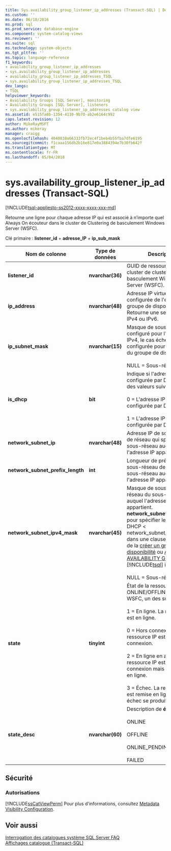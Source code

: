 ```yaml
---
title: Sys.availability_group_listener_ip_addresses (Transact-SQL) | Documents Microsoft
ms.custom: ''
ms.date: 06/10/2016
ms.prod: sql
ms.prod_service: database-engine
ms.component: system-catalog-views
ms.reviewer: ''
ms.suite: sql
ms.technology: system-objects
ms.tgt_pltfrm: ''
ms.topic: language-reference
f1_keywords:
- availability_group_listener_ip_addresses
- sys.availability_group_listener_ip_addresses
- availability_group_listener_ip_addresses_TSQL
- sys.availability_group_listener_ip_addresses_TSQL
dev_langs:
- TSQL
helpviewer_keywords:
- Availability Groups [SQL Server], monitoring
- Availability Groups [SQL Server], listeners
- sys.availability_group_listener_ip_addresses catalog view
ms.assetid: e515fa6b-1354-4110-9b70-ab2e6164c992
caps.latest.revision: 12
author: MikeRayMSFT
ms.author: mikeray
manager: craigg
ms.openlocfilehash: 4040838a66333fb72ec4f1beb4b55fba7dfe6195
ms.sourcegitcommit: f1caaa156db2b16e817e0a3884394e7b30fb642f
ms.translationtype: MT
ms.contentlocale: fr-FR
ms.lasthandoff: 05/04/2018
---
```

# <a name="sysavailabilitygrouplisteneripaddresses-transact-sql"></a>sys.availability_group_listener_ip_addresses (Transact-SQL)
[!INCLUDE[tsql-appliesto-ss2012-xxxx-xxxx-xxx-md](../../includes/tsql-appliesto-ss2012-xxxx-xxxx-xxx-md.md)]

  Retourne une ligne pour chaque adresse IP qui est associé à n’importe quel Always On écouteur dans le cluster de Clustering de basculement Windows Server (WSFC).  
  
 Clé primaire : **listener_id** + **adresse_IP** + **ip_sub_mask**  
  
  
|Nom de colonne|Type de données| Description|  
|-----------------|---------------|-----------------|  
|**listener_id**|**nvarchar(36)**|GUID de ressource de cluster de clustering de basculement Windows Server (WSFC).|  
|**ip_address**|**nvarchar(48)**|Adresse IP virtuelle configurée de l'écouteur du groupe de disponibilité. Retourne une seule adresse IPv4 ou IPv6.|  
|**ip_subnet_mask**|**nvarchar(15)**|Masque de sous-réseau IP configuré pour l'adresse IPv4, le cas échéant, qui est configurée pour l'écouteur du groupe de disponibilité.<br /><br /> NULL = Sous-réseau IPv6|  
|**is_dhcp**|**bit**|Indique si l'adresse IP est configurée par DHCP, une des valeurs suivantes :<br /><br /> 0 = L'adresse IP n'est pas configurée par DHCP.<br /><br /> 1 = L'adresse IP est configurée par DHCP|  
|**network_subnet_ip**|**nvarchar(48)**|Adresse IP de sous-réseau de réseau qui spécifie le sous-réseau auquel l'adresse IP appartient.|  
|**network_subnet_prefix_length**|**int**|Longueur de préfixe de sous-réseau de réseau du sous-réseau auquel l'adresse IP appartient.|  
|**network_subnet_ipv4_mask**|**nvarchar(45)**|Masque de sous-réseau de réseau du sous-réseau auquel l'adresse IP appartient. **network_subnet_ipv4_mask** pour spécifier les options DHCP < network_subnet_option > dans une clause WITH DHCP de la [créer un groupe de disponibilité](../../t-sql/statements/create-availability-group-transact-sql.md) ou [ALTER AVAILABILITY GROUP](../../t-sql/statements/alter-availability-group-transact-sql.md) [!INCLUDE[tsql](../../includes/tsql-md.md)] instruction.<br /><br /> NULL = Sous-réseau IPv6|  
|**state**|**tinyint**|État de la ressource IP ONLINE/OFFLINE du cluster WSFC, un des suivants :<br /><br /> 1 = En ligne. La ressource IP est en ligne.<br /><br /> 0 = Hors connexion. La ressource IP est hors connexion.<br /><br /> 2 = En ligne en attente. La ressource IP est hors connexion mais est remise en ligne.<br /><br /> 3 = Échec. La ressource IP est remise en ligne mais un échec se produit.|  
|**state_desc**|**nvarchar(60)**|Description de **état**, un des :<br /><br /> ONLINE<br /><br /> OFFLINE<br /><br /> ONLINE_PENDING<br /><br /> FAILED|  
  
## <a name="security"></a>Sécurité  
  
### <a name="permissions"></a>Autorisations  
 [!INCLUDE[ssCatViewPerm](../../includes/sscatviewperm-md.md)] Pour plus d'informations, consultez [Metadata Visibility Configuration](../../relational-databases/security/metadata-visibility-configuration.md).  
  
## <a name="see-also"></a>Voir aussi  
 [Interrogation des catalogues système SQL Server FAQ](../../relational-databases/system-catalog-views/querying-the-sql-server-system-catalog-faq.md)   
 [Affichages catalogue &#40;Transact-SQL&#41;](../../relational-databases/system-catalog-views/catalog-views-transact-sql.md)  
  
  
